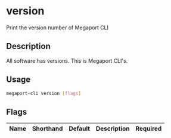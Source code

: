 # version

Print the version number of Megaport CLI

## Description

All software has versions. This is Megaport CLI's.



## Usage

```sh
megaport-cli version [flags]
```







## Flags

| Name | Shorthand | Default | Description | Required |
|------|-----------|---------|-------------|----------|



